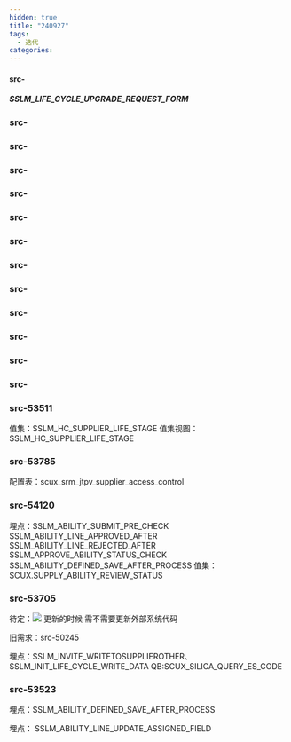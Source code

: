 ```yaml
---
hidden: true
title: "240927"
tags:
  - 迭代
categories:
---
```


####  src-

##### SSLM_LIFE_CYCLE_UPGRADE_REQUEST_FORM


### src-

### src-

### src-

### src-

### src-

### src-

### src-

### src-

### src-

### src-

### src-

### src-

### src-53511
值集：SSLM_HC_SUPPLIER_LIFE_STAGE
值集视图：SSLM_HC_SUPPLIER_LIFE_STAGE

### src-53785

配置表：scux_srm_jtpv_supplier_access_control

### src-54120

埋点：SSLM_ABILITY_SUBMIT_PRE_CHECK
SSLM_ABILITY_LINE_APPROVED_AFTER
SSLM_ABILITY_LINE_REJECTED_AFTER
SSLM_APPROVE_ABILITY_STATUS_CHECK
SSLM_ABILITY_DEFINED_SAVE_AFTER_PROCESS
值集：SCUX.SUPPLY_ABILITY_REVIEW_STATUS



### src-53705

待定：![](https://s3.bmp.ovh/imgs/2024/08/30/93ca046886737241.png)
更新的时候  需不需要更新外部系统代码

旧需求：src-50245

埋点：SSLM_INVITE_WRITETOSUPPLIEROTHER、SSLM_INIT_LIFE_CYCLE_WRITE_DATA
QB:SCUX_SILICA_QUERY_ES_CODE

### src-53523

埋点：SSLM_ABILITY_DEFINED_SAVE_AFTER_PROCESS


埋点： SSLM_ABILITY_LINE_UPDATE_ASSIGNED_FIELD  
